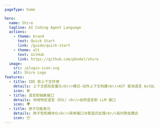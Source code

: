 ```yaml
---
pageType: home

hero:
  name: Shire
  tagline: AI Coding Agent Language
  actions:
    - theme: brand
      text: Quick Start
      link: /guide/quick-start
    - theme: alt
      text: GitHub
      link: https://github.com/phodal/shire
  image:
    src: /plugin-icon.svg
    alt: Shire Logo
features:
  - title: IDE 即上下文环境
    details: 上下文感知变量化<br/>模式-动作上下文构建<br/>AST 查询语言 AstQL
    icon: 🛠️
  - title: 语言即抽象接口
    details: 领域特定语言（DSL）<br/>自然语言即 LLM 接口
    icon: 🌍
  - title: 原子功能单元
    details: 原子性和模块化<br/>简单接口与管道式处理<br/>高内聚低耦合
    icon: 📦
---
```

